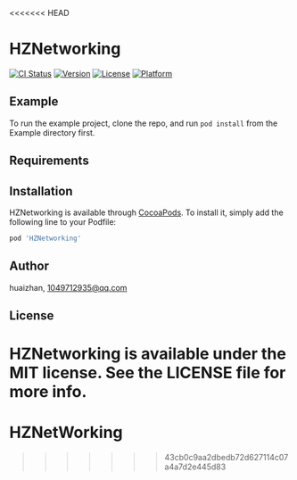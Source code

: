 <<<<<<< HEAD
# HZNetworking

[![CI Status](https://img.shields.io/travis/huaizhan/HZNetworking.svg?style=flat)](https://travis-ci.org/huaizhan/HZNetworking)
[![Version](https://img.shields.io/cocoapods/v/HZNetworking.svg?style=flat)](https://cocoapods.org/pods/HZNetworking)
[![License](https://img.shields.io/cocoapods/l/HZNetworking.svg?style=flat)](https://cocoapods.org/pods/HZNetworking)
[![Platform](https://img.shields.io/cocoapods/p/HZNetworking.svg?style=flat)](https://cocoapods.org/pods/HZNetworking)

## Example

To run the example project, clone the repo, and run `pod install` from the Example directory first.

## Requirements

## Installation

HZNetworking is available through [CocoaPods](https://cocoapods.org). To install
it, simply add the following line to your Podfile:

```ruby
pod 'HZNetworking'
```

## Author

huaizhan, 1049712935@qq.com

## License

HZNetworking is available under the MIT license. See the LICENSE file for more info.
=======
# HZNetWorking
>>>>>>> 43cb0c9aa2dbedb72d627114c07a4a7d2e445d83
